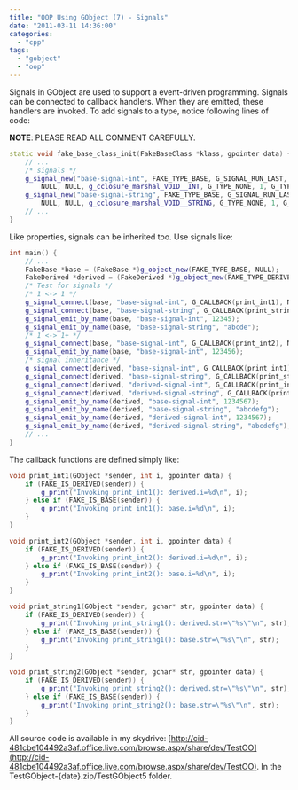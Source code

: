 ```yaml
---
title: "OOP Using GObject (7) - Signals"
date: "2011-03-11 14:36:00"
categories: 
  - "cpp"
tags: 
  - "gobject"
  - "oop"
---
```


Signals in GObject are used to support a event-driven programming. Signals can be connected to callback handlers. When they are emitted, these handlers are invoked. To add signals to a type, notice following lines of code:

**NOTE**: PLEASE READ ALL COMMENT CAREFULLY.

```cpp
static void fake_base_class_init(FakeBaseClass *klass, gpointer data) {
    // ...
    /* signals */
    g_signal_new("base-signal-int", FAKE_TYPE_BASE, G_SIGNAL_RUN_LAST, 0,
        NULL, NULL, g_cclosure_marshal_VOID__INT, G_TYPE_NONE, 1, G_TYPE_INT, NULL);
    g_signal_new("base-signal-string", FAKE_TYPE_BASE, G_SIGNAL_RUN_LAST, 0,
        NULL, NULL, g_cclosure_marshal_VOID__STRING, G_TYPE_NONE, 1, G_TYPE_STRING, NULL);
    // ...
}
```

Like properties, signals can be inherited too. Use signals like:

```cpp
int main() {
    // ...
    FakeBase *base = (FakeBase *)g_object_new(FAKE_TYPE_BASE, NULL);
    FakeDerived *derived = (FakeDerived *)g_object_new(FAKE_TYPE_DERIVED, NULL);
    /* Test for signals */
    /* 1 <-> 1 */
    g_signal_connect(base, "base-signal-int", G_CALLBACK(print_int1), NULL);
    g_signal_connect(base, "base-signal-string", G_CALLBACK(print_string1), NULL);
    g_signal_emit_by_name(base, "base-signal-int", 12345);
    g_signal_emit_by_name(base, "base-signal-string", "abcde");
    /* 1 <-> 1+ */
    g_signal_connect(base, "base-signal-int", G_CALLBACK(print_int2), NULL);
    g_signal_emit_by_name(base, "base-signal-int", 123456);
    /* signal inheritance */
    g_signal_connect(derived, "base-signal-int", G_CALLBACK(print_int1), NULL);
    g_signal_connect(derived, "base-signal-string", G_CALLBACK(print_string1), NULL);
    g_signal_connect(derived, "derived-signal-int", G_CALLBACK(print_int2), NULL);
    g_signal_connect(derived, "derived-signal-string", G_CALLBACK(print_string2), NULL);
    g_signal_emit_by_name(derived, "base-signal-int", 1234567);
    g_signal_emit_by_name(derived, "base-signal-string", "abcdefg");
    g_signal_emit_by_name(derived, "derived-signal-int", 1234567);
    g_signal_emit_by_name(derived, "derived-signal-string", "abcdefg");
    // ...
}
```

The callback functions are defined simply like:

```cpp
void print_int1(GObject *sender, int i, gpointer data) {
    if (FAKE_IS_DERIVED(sender)) {
        g_print("Invoking print_int1(): derived.i=%d\n", i);
    } else if (FAKE_IS_BASE(sender)) {
        g_print("Invoking print_int1(): base.i=%d\n", i);
    }
}

void print_int2(GObject *sender, int i, gpointer data) {
    if (FAKE_IS_DERIVED(sender)) {
        g_print("Invoking print_int2(): derived.i=%d\n", i);
    } else if (FAKE_IS_BASE(sender)) {
        g_print("Invoking print_int2(): base.i=%d\n", i);
    }
}

void print_string1(GObject *sender, gchar* str, gpointer data) {
    if (FAKE_IS_DERIVED(sender)) {
        g_print("Invoking print_string1(): derived.str=\"%s\"\n", str);
    } else if (FAKE_IS_BASE(sender)) {
        g_print("Invoking print_string1(): base.str=\"%s\"\n", str);
    }
}

void print_string2(GObject *sender, gchar* str, gpointer data) {
    if (FAKE_IS_DERIVED(sender)) {
        g_print("Invoking print_string2(): derived.str=\"%s\"\n", str);
    } else if (FAKE_IS_BASE(sender)) {
        g_print("Invoking print_string2(): base.str=\"%s\"\n", str);
    }
}
```

All source code is available in my skydrive: [http://cid-481cbe104492a3af.office.live.com/browse.aspx/share/dev/TestOO](http://cid-481cbe104492a3af.office.live.com/browse.aspx/share/dev/TestOO). In the TestGObject-{date}.zip/TestGObject5 folder.
